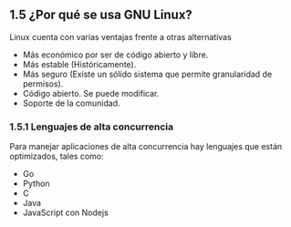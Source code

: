 ## 1.5 ¿Por qué se usa GNU Linux?

Linux cuenta con varias ventajas frente a otras alternativas

-   Más económico por ser de código abierto y libre.
-   Más estable (Históricamente).
-   Más seguro (Existe un sólido sistema que permite granularidad de
    permisos).
-   Código abierto. Se puede modificar.
-   Soporte de la comunidad.

### 1.5.1 Lenguajes de alta concurrencia

Para manejar aplicaciones de alta concurrencia hay lenguajes que están
optimizados, tales como:

-   Go
-   Python
-   C
-   Java
-   JavaScript con Nodejs

